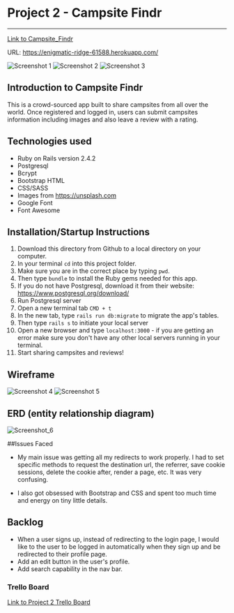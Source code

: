 # Project 2 - Campsite Findr
---
[Link to Campsite_Findr](https://enigmatic-ridge-61588.herokuapp.com/users/1)

URL: <https://enigmatic-ridge-61588.herokuapp.com/>

![Screenshot 1](https://i.imgur.com/SER2yIV.png
"Screenshot_1")
![Screenshot 2](https://i.imgur.com/n8gREj7.png
"Screenshot_2")
![Screenshot 3](https://i.imgur.com/OK7TlUj.png
"Screenshot_3")

## Introduction to Campsite Findr
This is a crowd-sourced app built to share campsites from all over the world. Once registered and logged in, users can submit campsites information including images and also leave a review with a rating. 

## Technologies used

* Ruby on Rails version 2.4.2
* Postgresql
* Bcrypt
* Bootstrap HTML 
* CSS/SASS
* Images from <https://unsplash.com>
* Google Font
* Font Awesome

## Installation/Startup Instructions

1. Download this directory from Github to a local directory on your computer.
2. In your terminal `cd` into this project folder.
3. Make sure you are in the correct place by typing `pwd`.
4. Then type `bundle` to install the Ruby gems needed for this app.
5. If you do not have Postgresql, download it from their website: <https://www.postgresql.org/download/>
6. Run Postgresql server
7. Open a new terminal tab `CMD + t`
8. In the new tab, type `rails run db:migrate` to migrate the app's tables.
9. Then type `rails s` to initiate your local server
10. Open a new browser and type `localhost:3000` - if you are getting an error make sure you don't have any other local servers running in your terminal.
11. Start sharing campsites and reviews!

## Wireframe

![Screenshot 4](https://i.imgur.com/N9wTItU.png
"Screenshot_4")
![Screenshot 5](https://i.imgur.com/OnQCSme.png
"Screenshot_5")

## ERD (entity relationship diagram)
![Screenshot_6](https://i.imgur.com/hUvVM1y.png?1 "Screenshot_6")

##Issues Faced

* My main issue was getting all my redirects to work properly. I had to set specific methods to request the  destination url, the referrer, save cookie sessions, delete the cookie after, render a page, etc. It was very confusing.

* I also got obsessed with Bootstrap and CSS and spent too much time and energy on tiny little details. 

## Backlog

* When a user signs up, instead of redirecting to the login page, I would like to the user to be logged in automatically when they sign up and be redirected to their profile page. 
* Add an edit button in the user's profile. 
* Add search capability in the nav bar. 

### Trello Board
[Link to Project 2 Trello Board](https://trello.com/b/IOqGaztm/wdi-project-2)




























